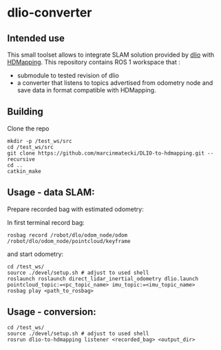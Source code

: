 # dlio-converter

## Intended use 

This small toolset allows to integrate SLAM solution provided by [dlio](https://github.com/vectr-ucla/direct_lidar_inertial_odometry) with [HDMapping](https://github.com/MapsHD/HDMapping).
This repository contains ROS 1 workspace that :
  - submodule to tested revision of dlio
  - a converter that listens to topics advertised from odometry node and save data in format compatible with HDMapping.


## Building

Clone the repo
```shell
mkdir -p /test_ws/src
cd /test_ws/src
git clone https://github.com/marcinmatecki/DLIO-to-hdmapping.git --recursive
cd ..
catkin_make
```

## Usage - data SLAM:

Prepare recorded bag with estimated odometry:

In first terminal record bag:
```shell
rosbag record /robot/dlo/odom_node/odom /robot/dlo/odom_node/pointcloud/keyframe
```

and start odometry:
```shell 
cd /test_ws/
source ./devel/setup.sh # adjust to used shell
roslaunch roslaunch direct_lidar_inertial_odometry dlio.launch pointcloud_topic:=<pc_topic_name> imu_topic:=<imu_topic_name>
rosbag play <path_to_rosbag>
```

## Usage - conversion:

```shell
cd /test_ws/
source ./devel/setup.sh # adjust to used shell
rosrun dlio-to-hdmapping listener <recorded_bag> <output_dir>
```
